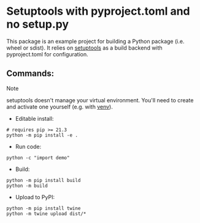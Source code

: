 # Setuptools with pyproject.toml and no setup.py
This package is an example project for building a Python package (i.e. wheel or sdist). It relies on [setuptools](https://setuptools.readthedocs.io/en/latest/) as a build backend with pyproject.toml for configuration.

## Commands:

> [!Note]
> setuptools doesn't manage your virtual environment. You'll need to create and activate one yourself (e.g. with [venv](https://docs.python.org/3/library/venv.html)).

* Editable install:
```shell
# requires pip >= 21.3
python -m pip install -e .
```
* Run code:
```shell
python -c "import demo"
```
* Build:
```shell
python -m pip install build
python -m build
``````
* Upload to PyPI:
```shell
python -m pip install twine
python -m twine upload dist/*
```
